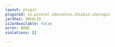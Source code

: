 ```yaml
---
layout: plugin
pluginId: io.pivotal.education.shipkin.s3plugin
jarSha1: INVALID
isJarAvailable: false
error: NONE
violations: []

---
```

